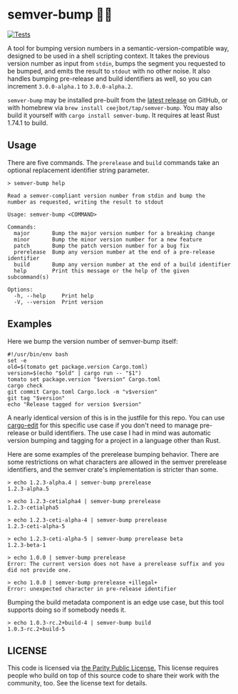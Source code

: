 # semver-bump 🤜🤛

[![Tests](https://github.com/ceejbot/semver-bump/actions/workflows/test.yml/badge.svg)](https://github.com/ceejbot/semver-bump/actions/workflows/test.yml)

A tool for bumping version numbers in a semantic-version-compatible way, designed to be used in a shell scripting context. It takes the previous version number as input from `stdin`, bumps the segment you requested to be bumped, and emits the result to `stdout` with no other noise. It also handles bumping pre-release and build identifiers as well, so you can increment `3.0.0-alpha.1` to `3.0.0-alpha.2`.

`semver-bump` may be installed pre-built from the [latest release](https://github.com/ceejbot/semver-bump/releases/latest) on GitHub, or with homebrew via `brew install ceejbot/tap/semver-bump`. You may also build it yourself with `cargo install semver-bump`. It requires at least Rust 1.74.1 to build.

## Usage

There are five commands. The `prerelease` and `build` commands take an optional replacement identifier string parameter.

```text
> semver-bump help

Read a semver-compliant version number from stdin and bump the
number as requested, writing the result to stdout

Usage: semver-bump <COMMAND>

Commands:
  major       Bump the major version number for a breaking change
  minor       Bump the minor version number for a new feature
  patch       Bump the patch version number for a bug fix
  prerelease  Bump any version number at the end of a pre-release identifier
  build       Bump any version number at the end of a build identifier
  help        Print this message or the help of the given subcommand(s)

Options:
  -h, --help     Print help
  -V, --version  Print version
```

## Examples

Here we bump the version number of semver-bump itself:

```shell
#!/usr/bin/env bash
set -e
old=$(tomato get package.version Cargo.toml)
version=$(echo "$old" | cargo run -- "$1")
tomato set package.version "$version" Cargo.toml
cargo check
git commit Cargo.toml Cargo.lock -m "v$version"
git tag "$version"
echo "Release tagged for version $version"
```

A nearly identical version of this is in the justfile for this repo. You can use [cargo-edit](https://github.com/killercup/cargo-edit?tab=readme-ov-file#cargo-set-version) for this specific use case if you don't need to manage pre-release or build identifiers. The use case I had in mind was automatic version bumping and tagging for a project in a language other than Rust.

Here are some examples of the prerelease bumping behavior. There are some restrictions on what characters are allowed in the semver prerelease identifiers, and the semver crate's implementation is stricter than some.

```shell
> echo 1.2.3-alpha.4 | semver-bump prerelease
1.2.3-alpha.5

> echo 1.2.3-cetialpha4 | semver-bump prerelease
1.2.3-cetialpha5

> echo 1.2.3-ceti-alpha-4 | semver-bump prerelease
1.2.3-ceti-alpha-5

> echo 1.2.3-ceti-alpha-5 | semver-bump prerelease beta
1.2.3-beta-1

> echo 1.0.0 | semver-bump prerelease
Error: The current version does not have a prerelease suffix and you did not provide one.

> echo 1.0.0 | semver-bump prerelease +illegal+
Error: unexpected character in pre-release identifier
```

Bumping the build metadata component is an edge use case, but this tool supports doing so if somebody needs it.

```shell
> echo 1.0.3-rc.2+build-4 | semver-bump build
1.0.3-rc.2+build-5
```

## LICENSE

This code is licensed via [the Parity Public License.](https://paritylicense.com) This license requires people who build on top of this source code to share their work with the community, too. See the license text for details.

